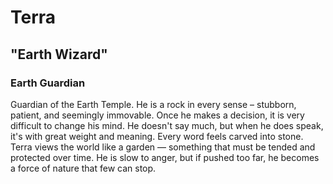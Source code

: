 # Terra
## "Earth Wizard"
### Earth Guardian

Guardian of the Earth Temple. He is a rock in every sense – stubborn, patient, and seemingly immovable. Once he makes a decision, it is very difficult to change his mind. He doesn't say much, but when he does speak, it's with great weight and meaning. Every word feels carved into stone. Terra views the world like a garden — something that must be tended and protected over time. He is slow to anger, but if pushed too far, he becomes a force of nature that few can stop.